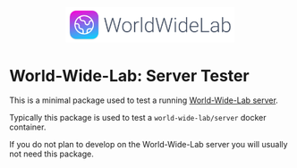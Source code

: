 <p align="center">
  <img alt="The World-Wide-Lab Logo" src="../server/static/logo.svg" width="60%">
</p>

# World-Wide-Lab: Server Tester

This is a minimal package used to test a running [World-Wide-Lab server](../server/).

Typically this package is used to test a `world-wide-lab/server` docker container.

If you do not plan to develop on the World-Wide-Lab server you will usually not need this package.
